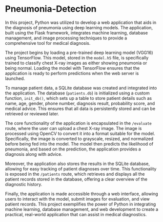 # Pneumonia-Detection
In this project, Python was utilized to develop a web application that aids in the diagnosis of pneumonia using deep learning models. The application, built using the Flask framework, integrates machine learning, database management, and image processing techniques to provide a comprehensive tool for medical diagnosis.

The project begins by loading a pre-trained deep learning model (VGG16) using TensorFlow. This model, stored in the `model.h5` file, is specifically trained to classify chest X-ray images as either showing pneumonia or being normal. Loading the model with TensorFlow ensures that the application is ready to perform predictions when the web server is launched.

To manage patient data, a SQLite database was created and integrated into the application. The database (`patients.db`) is initialized using a custom function, `init_db()`, which sets up a table to store patient details such as name, age, gender, phone number, diagnosis result, probability score, and medical advice. This ensures that all data is persistently stored and can be retrieved or reviewed later.

The core functionality of the application is encapsulated in the `/evaluate` route, where the user can upload a chest X-ray image. The image is processed using OpenCV to convert it into a format suitable for the model. Specifically, the image is converted to grayscale, resized, and normalized before being fed into the model. The model then predicts the likelihood of pneumonia, and based on the prediction, the application provides a diagnosis along with advice.

Moreover, the application also stores the results in the SQLite database, allowing for easy tracking of patient diagnoses over time. This functionality is exposed in the `/patients` route, which retrieves and displays all the patient records stored in the database, offering a clear overview of the diagnostic history.

Finally, the application is made accessible through a web interface, allowing users to interact with the model, submit images for evaluation, and view patient records. This project exemplifies the power of Python in integrating machine learning, database management, and web development to create a practical, real-world application that can assist in medical diagnostics.
